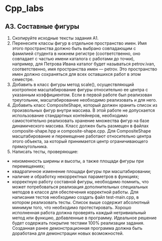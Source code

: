 # Cpp_labs
## A3. Составные фигуры
1. Скопируйте исходные тексты задания A1.
2. Перенесите классы фигур в отдельное пространство имен. Имя этого пространства должно быть
выбрано совпадающим с фамилией студента в нижнем регистре (соответственно, оно совпадает с
частью имени каталога с работами до точки), например, для Петрова Ивана каталог будет называться petrov.ivan, соответственно, имя пространства имен — petrov. Это пространство имен должно
сохраняться для всех оставшихся работ в этом семестре.
3. Добавить в класс фигуры метод scale(), осуществляющий изотропное масштабирование фигуры
относительно ее центра с указанным коэффициентом.
Если в первой работе был реализован треугольник, масштабирование необходимо реализовать и для
него.
4. Добавить класс CompositeShape, который должен хранить список из произвольных фигур внутри
массива. В этой работе не допускается использование стандартных контейнеров, необходимо самостоятельно реализовать хранение множества фигур на базе динамического массива. Класс должен
быть размещен в файлах composite-shape.hpp и composite-shape.cpp.
Для CompositeShape масштабирование и перемещение работают относительно центра этого объекта,
за который принимается центр ограничивающего прямоугольника.
5. Написать тесты, проверяющие:
* неизменность ширины и высоты, а также площади фигуры при перемещениях;
* квадратичное изменение площади фигуры при масштабировании;
* наличие и обработку некорректных параметров в функциях;
* корректную работу составной фигуры, необходимо помнить, что может потребоваться реализация дополнительных специальных методов в классе для обеспечения корректной работы.
Для написания тестов необходимо создать файл test-main.cpp, в котором реализовать тесты.
Список выше содержит абсолютный минимум того, что необходимо протестировать. Хорошо исполненная работа должна проверять каждый нетривиальный метод или функцию, добавленные в
программу. Идеальное решение будет содержать покрытие тестами 100% реализации задания.
Созданная ранее демонстрационная программа должна быть доработана для демонстрации новых
возможностей.
